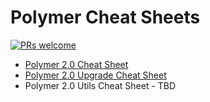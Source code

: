 # Polymer Cheat Sheets

[![PRs welcome](https://img.shields.io/badge/PRs-welcome-brightgreen.svg?style=flat-square)](https://github.com/StartPolymer/polymer-cheat-sheets/pulls)

- [Polymer 2.0 Cheat Sheet](https://github.com/StartPolymer/polymer-cheat-sheets/blob/master/2.0/polymer.md)
- [Polymer 2.0 Upgrade Cheat Sheet](https://github.com/StartPolymer/polymer-cheat-sheets/blob/master/2.0/polymer-upgrade.md)
- Polymer 2.0 Utils Cheat Sheet - TBD

